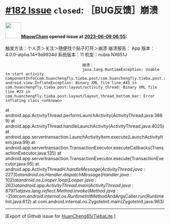 # [\#182 Issue](https://github.com/HuanCheng65/TiebaLite/issues/182) `closed`: ［BUG反馈］崩溃

#### <img src="https://avatars.githubusercontent.com/u/136059186?v=4" width="50">[MiaowCham](https://github.com/MiaowCham) opened issue at [2023-06-09 06:55](https://github.com/HuanCheng65/TiebaLite/issues/182):

触发方法：个人页＞关注＞随便找个贴子打开＞崩溃
崩溃报告：                                      App 版本：4.0.0-alpha.14+9a9934d
                                      系统版本：11
                                      机型：nubia NX651J
                                      
                                      崩溃：
                                      java.lang.RuntimeException: Unable to start activity ComponentInfo{com.huanchengfly.tieba.post/com.huanchengfly.tieba.post.activities.ThreadActivity}: android.view.InflateException: Binary XML file line #45 in com.huanchengfly.tieba.post:layout/activity_thread: Binary XML file line #23 in com.huanchengfly.tieba.post:layout/layout_thread_bottom_bar: Error inflating class <unknown>
at android.app.ActivityThread.performLaunchActivity(ActivityThread.java:3869)
at android.app.ActivityThread.handleLaunchActivity(ActivityThread.java:4025)
at android.app.servertransaction.LaunchActivityItem.execute(LaunchActivityItem.java:99)
at android.app.servertransaction.TransactionExecutor.executeCallbacks(TransactionExecutor.java:135)
at android.app.servertransaction.TransactionExecutor.execute(TransactionExecutor.java:95)
at android.app.ActivityThread$H.handleMessage(ActivityThread.java:2273)
at android.os.Handler.dispatchMessage(Handler.java:102)
at android.os.Looper.loop(Looper.java:262)
at android.app.ActivityThread.main(ActivityThread.java:8797)
at java.lang.reflect.Method.invoke(Method.java:-2)
at com.android.internal.os.RuntimeInit$MethodAndArgsCaller.run(RuntimeInit.java:612)
at com.android.internal.os.ZygoteInit.main(ZygoteInit.java:963)




-------------------------------------------------------------------------------



[Export of Github issue for [HuanCheng65/TiebaLite](https://github.com/HuanCheng65/TiebaLite).]
